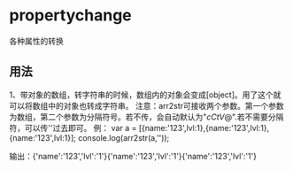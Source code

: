 # propertychange
各种属性的转换

## 用法
1、带对象的数组，转字符串的时候，数组内的对象会变成[object]。用了这个就可以将数组中的对象也转成字符串。
注意：arr2str可接收两个参数。第一个参数为数组，第二个参数为分隔符号。若不传，会自动默认为"$cCtV@$".若不需要分隔符，可以传''过去即可。
例：
var a = [{name:'123',lvl:1},{name:'123',lvl:1},{name:'123',lvl:1}];
console.log(arr2str(a,''));

输出：{'name':'123','lvl':'1'}{'name':'123','lvl':'1'}{'name':'123','lvl':'1'}


